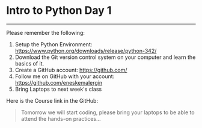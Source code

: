 # Intro to Python Day 1 
--------------------
Please remember the following:

1. Setup the Python Environment: https://www.python.org/downloads/release/python-342/
2. Download the Git version control system on your computer and learn the basics of it.
3. Create a GitHub account: https://github.com/
4. Follow me on GitHub with your account: https://github.com/eneskemalergin
5. Bring Laptops to next week's class

Here is the Course link in the GitHub: 

>  Tomorrow we will start coding, please bring your laptops to be able to attend the hands-on practices...
